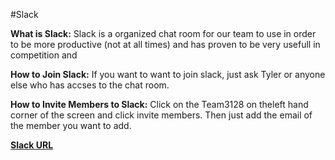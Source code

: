 #Slack

__What is Slack:__
Slack is a organized chat room for our team to use in order to be more productive (not at all times) and has proven to be very usefull in competition and 

__How to Join Slack:__
If you want to want to join slack, just ask Tyler or anyone else who has accses to the chat room.

__How to Invite Members to Slack:__
Click on the Team3128 on theleft hand corner of the screen and click invite members. Then just add the email of the member you want to add.

__[Slack URL](team3128.slack.com)__
